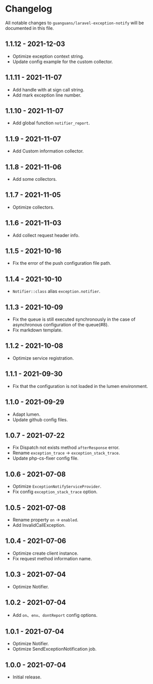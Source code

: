 # Changelog

All notable changes to `guanguans/laravel-exception-notify` will be documented in this file.

## 1.1.12 - 2021-12-03

* Optimize exception context string.
* Update config example for the custom collector.

## 1.1.11 - 2021-11-07

* Add handle with at sign call string.
* Add mark exception line number.

## 1.1.10 - 2021-11-07

* Add global function `notifier_report`.

## 1.1.9 - 2021-11-07

* Add Custom information collector.

## 1.1.8 - 2021-11-06

* Add some collectors.

## 1.1.7 - 2021-11-05

* Optimize collectors.

## 1.1.6 - 2021-11-03

* Add collect request header info.

## 1.1.5 - 2021-10-16

* Fix the error of the push configuration file path.

## 1.1.4 - 2021-10-10

* `Notifier::class` alias `exception.notifier`.

## 1.1.3 - 2021-10-09

* Fix the queue is still executed synchronously in the case of asynchronous configuration of the queue(#8).
* Fix markdown template.

## 1.1.2 - 2021-10-08

* Optimize service registration.

## 1.1.1 - 2021-09-30

* Fix that the configuration is not loaded in the lumen environment.

## 1.1.0 - 2021-09-29

* Adapt lumen.
* Update github config files.

## 1.0.7 - 2021-07-22

* Fix Dispatch not exists method `afterResponse` error.
* Rename `exception_trace` -> `exception_stack_trace`.
* Update php-cs-fixer config file.

## 1.0.6 - 2021-07-08

* Optimize `ExceptionNotifyServiceProvider`.
* Fix config `exception_stack_trace` option.

## 1.0.5 - 2021-07-08

* Rename property `on` -> `enabled`.
* Add InvalidCallException.

## 1.0.4 - 2021-07-06

* Optimize create client instance.
* Fix request method information name.

## 1.0.3 - 2021-07-04

* Optimize Notifier.

## 1.0.2 - 2021-07-04

* Add `on`、`env`、`dontReport` config options.

## 1.0.1 - 2021-07-04

* Optimize Notifier.
* Optimize SendExceptionNotification job.

## 1.0.0 - 2021-07-04

* Initial release.
